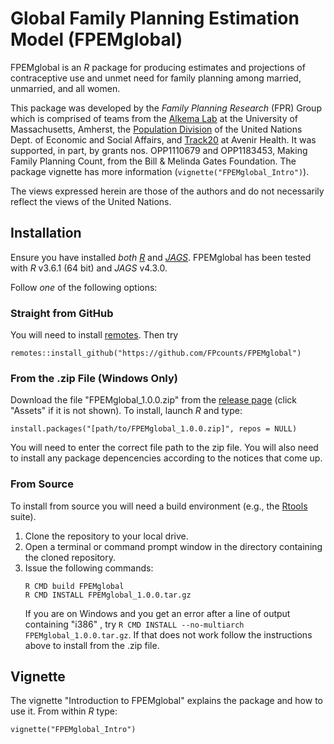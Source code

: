 # Global Family Planning Estimation Model (FPEMglobal)

FPEMglobal is an _R_ package for producing estimates and projections of contraceptive use and unmet need for family planning among married, unmarried, and all women. 

This package was developed by the _Family Planning Research_ (FPR) Group which is comprised of teams from the [Alkema Lab](https://leontinealkema.github.io/alkema_lab/) at the University of Massachusetts, Amherst, the [Population Division](https://www.un.org/en/development/desa/population/theme/making-family-planning-count/index.asp) of the United Nations Dept. of Economic and Social Affairs, and [Track20](http://www.track20.org/) at Avenir Health. It was supported, in part, by grants nos. OPP1110679 and OPP1183453, Making Family Planning Count, from the Bill & Melinda Gates Foundation. The package vignette has more information (`vignette("FPEMglobal_Intro")`).

The views expressed herein are those of the authors and do not necessarily reflect the views of the United Nations.


## Installation

Ensure you have installed *both* [_R_](https://cran.r-project.org/index.html) and [_JAGS_](http://mcmc-jags.sourceforge.net/). FPEMglobal has been tested with _R_ v3.6.1 (64 bit) and _JAGS_ v4.3.0. 

Follow _one_ of the following options:


### Straight from GitHub

You will need to install [remotes](https://cran.r-project.org/package=remotes). Then try 

```
remotes::install_github("https://github.com/FPcounts/FPEMglobal")
```


### From the .zip File (Windows Only)

Download the file "FPEMglobal_1.0.0.zip" from the [release page](https://github.com/FPcounts/FPEMglobal/releases/tag/v1.0.0) (click "Assets" if it is not shown). To install, launch _R_ and type:

```
install.packages("[path/to/FPEMglobal_1.0.0.zip]", repos = NULL)
```

You will need to enter the correct file path to the zip file. You will also need to install any package depencencies according to the notices that come up.


### From Source

To install from source you will need a build environment (e.g., the [Rtools](https://cran.r-project.org/index.html) suite).

1. Clone the repository to your local drive.
2. Open a terminal or command prompt window in the directory containing the cloned repository.
3. Issue the following commands:
    ```
	R CMD build FPEMglobal
	R CMD INSTALL FPEMglobal_1.0.0.tar.gz
    ```
	If you are on Windows and you get an error after a line of output containing "i386" , try `R CMD INSTALL --no-multiarch FPEMglobal_1.0.0.tar.gz`. If that does not work follow the instructions above to install from the .zip file.
	
	
## Vignette

The vignette "Introduction to FPEMglobal" explains the package and how to use it. From within _R_ type:

```
vignette("FPEMglobal_Intro")
```
